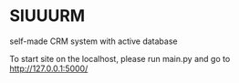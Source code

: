 # SIUUURM
self-made CRM system with active database

To start site on the localhost, please run main.py and go to http://127.0.0.1:5000/
